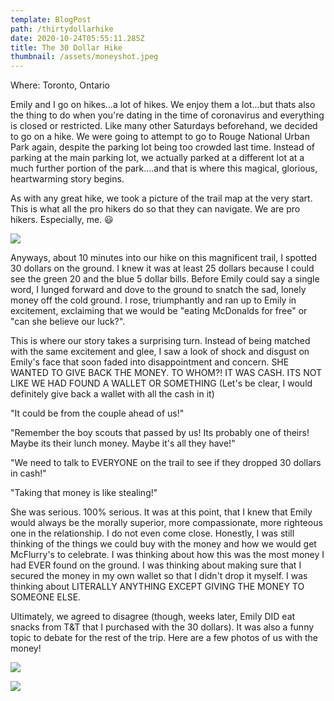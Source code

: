 ```yaml
---
template: BlogPost
path: /thirtydollarhike
date: 2020-10-24T05:55:11.285Z
title: The 30 Dollar Hike
thumbnail: /assets/moneyshot.jpeg
---
```

Where: Toronto, Ontario

Emily and I go on hikes...a lot of hikes.  We enjoy them a lot...but thats also the thing to do when you're dating in the time of coronavirus and everything is closed or restricted.  Like many other Saturdays beforehand, we decided to go on a hike.  We were going to attempt to go to Rouge National Urban Park again, despite the parking lot being too crowded last time.  Instead of parking at the main parking lot, we actually parked at a different lot at a much further portion of the park....and that is where this magical, glorious, heartwarming story begins.    

As with any great hike, we took a picture of the trail map at the very start.  This is what all the pro hikers do so that they can navigate.  We are pro hikers.  Especially, me. 😃

![](/assets/IMG_2633.jpeg)

Anyways, about 10 minutes into our hike on this magnificent trail, I spotted 30 dollars on the ground.  I knew it was at least 25 dollars because I could see the green 20 and the blue 5 dollar bills.  Before Emily could say a single word, I lunged forward and dove to the ground to snatch the sad, lonely money off the cold ground.  I rose, triumphantly and ran up to Emily in excitement, exclaiming that we would be "eating McDonalds for free" or "can she believe our luck?".  

This is where our story takes a surprising turn.  Instead of being matched with the same excitement and glee, I saw a look of shock and disgust on Emily's face that soon faded into disappointment and concern.  SHE WANTED TO GIVE BACK THE MONEY.  TO WHOM?!  IT WAS CASH.  ITS NOT LIKE WE HAD FOUND A WALLET OR SOMETHING (Let's be clear, I would definitely give back a wallet with all the cash in it)  

"It could be from the couple ahead of us!"

"Remember the boy scouts that passed by us! Its probably one of theirs! Maybe its their lunch money.  Maybe it's all they have!" 

"We need to talk to EVERYONE on the trail to see if they dropped 30 dollars in cash!"

"Taking that money is like stealing!"

She was serious.  100% serious.  It was at this point, that I knew that Emily would always be the morally superior, more compassionate, more righteous one in the relationship.  I do not even come close.  Honestly, I was still thinking of the things we could buy with the money and how we would get McFlurry's to celebrate.  I was thinking about how this was the most money I had EVER found on the ground.  I was thinking about making sure that I secured the money in my own wallet so that I didn't drop it myself.  I was thinking about LITERALLY ANYTHING EXCEPT GIVING THE MONEY TO SOMEONE ELSE.  

Ultimately, we agreed to disagree (though, weeks later, Emily DID eat snacks from T&T that I purchased with the 30 dollars).  It was also a funny topic to debate for the rest of the trip.  Here are a few photos of us with the money!

![](/assets/IMG_2640.jpeg)

![](/assets/IMG_2636.jpeg)
